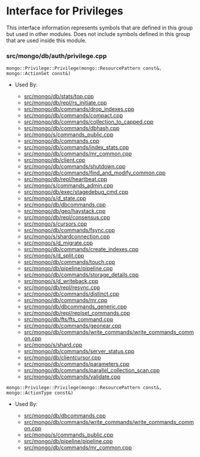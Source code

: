 
# Interface for Privileges
This interface information represents symbols that are defined in this group but used in other modules.  Does not include symbols defined in this group that are used inside this module.

### src/mongo/db/auth/privilege.cpp

<div></div>

    mongo::Privilege::Privilege(mongo::ResourcePattern const&, mongo::ActionSet const&)

- Used By:

    - [src/mongo/db/stats/top.cpp](../../../../utilities/utilities)
    - [src/mongo/db/repl/rs\_initiate.cpp](../../../../replication/replica\_set\_configuration)
    - [src/mongo/db/commands/drop\_indexes.cpp](../../../../query\_and\_operation\_handling/database\_commands)
    - [src/mongo/db/commands/compact.cpp](../../../../query\_and\_operation\_handling/database\_commands)
    - [src/mongo/db/commands/collection\_to\_capped.cpp](../../../../query\_and\_operation\_handling/database\_commands)
    - [src/mongo/db/commands/dbhash.cpp](../../../../query\_and\_operation\_handling/database\_commands)
    - [src/mongo/s/commands\_public.cpp](../../../../sharding/mongos\_commands)
    - [src/mongo/db/commands.cpp](../../../../query\_and\_operation\_handling/database\_commands)
    - [src/mongo/db/commands/index\_stats.cpp](../../../../query\_and\_operation\_handling/database\_commands)
    - [src/mongo/db/commands/mr\_common.cpp](../../../../query\_and\_operation\_handling/database\_commands)
    - [src/mongo/db/client.cpp](../../../../query\_and\_operation\_handling/client\_and\_operation\_tracking)
    - [src/mongo/db/commands/shutdown.cpp](../../../../query\_and\_operation\_handling/database\_commands)
    - [src/mongo/db/commands/find\_and\_modify\_common.cpp](../../../../query\_and\_operation\_handling/database\_commands)
    - [src/mongo/db/repl/heartbeat.cpp](../../../../replication/replica\_set\_state)
    - [src/mongo/s/commands\_admin.cpp](../../../../sharding/mongos\_commands)
    - [src/mongo/db/exec/stagedebug\_cmd.cpp](../../../../core\_query\_system/query\_execution)
    - [src/mongo/s/d\_state.cpp](../../../../sharding/mongod\_sharding\_metadata)
    - [src/mongo/db/dbcommands.cpp](../../../../query\_and\_operation\_handling/database\_commands)
    - [src/mongo/db/geo/haystack.cpp](../../../../core\_query\_system/geo\_queries)
    - [src/mongo/db/repl/consensus.cpp](../../../../replication/consensus)
    - [src/mongo/s/cursors.cpp](../../../../sharding/routing)
    - [src/mongo/db/commands/fsync.cpp](../../../../query\_and\_operation\_handling/database\_commands)
    - [src/mongo/s/shardconnection.cpp](../../../../sharding/shard\_abstraction)
    - [src/mongo/s/d\_migrate.cpp](../../../../sharding/chunk\_management)
    - [src/mongo/db/commands/create\_indexes.cpp](../../../../query\_and\_operation\_handling/database\_commands)
    - [src/mongo/s/d\_split.cpp](../../../../sharding/chunk\_management)
    - [src/mongo/db/commands/touch.cpp](../../../../query\_and\_operation\_handling/database\_commands)
    - [src/mongo/db/pipeline/pipeline.cpp](../../../../core\_query\_system/aggregation\_framework)
    - [src/mongo/db/commands/storage\_details.cpp](../../../../query\_and\_operation\_handling/database\_commands)
    - [src/mongo/s/d\_writeback.cpp](../../../../sharding/writeback\_listener)
    - [src/mongo/db/repl/resync.cpp](../../../../replication/data\_sync)
    - [src/mongo/db/commands/distinct.cpp](../../../../query\_and\_operation\_handling/database\_commands)
    - [src/mongo/db/commands/mr.cpp](../../../../query\_and\_operation\_handling/database\_commands)
    - [src/mongo/db/dbcommands\_generic.cpp](../../../../query\_and\_operation\_handling/database\_commands)
    - [src/mongo/db/repl/replset\_commands.cpp](../../../../replication/replication\_commands)
    - [src/mongo/db/fts/fts\_command.cpp](../../../../core\_query\_system/full\_text\_search\_module)
    - [src/mongo/db/commands/geonear.cpp](../../../../query\_and\_operation\_handling/database\_commands)
    - [src/mongo/db/commands/write\_commands/write\_commands\_common.cpp](../../../../network/write\_commands)
    - [src/mongo/s/shard.cpp](../../../../sharding/shard\_abstraction)
    - [src/mongo/db/commands/server\_status.cpp](../../../../query\_and\_operation\_handling/database\_commands)
    - [src/mongo/db/clientcursor.cpp](../../../../query\_and\_operation\_handling/client\_and\_operation\_tracking)
    - [src/mongo/db/commands/parameters.cpp](../../../../query\_and\_operation\_handling/database\_commands)
    - [src/mongo/db/commands/parallel\_collection\_scan.cpp](../../../../query\_and\_operation\_handling/database\_commands)
    - [src/mongo/db/commands/validate.cpp](../../../../query\_and\_operation\_handling/database\_commands)

<div></div>

    mongo::Privilege::Privilege(mongo::ResourcePattern const&, mongo::ActionType const&)

- Used By:

    - [src/mongo/db/dbcommands.cpp](../../../../query\_and\_operation\_handling/database\_commands)
    - [src/mongo/db/commands/write\_commands/write\_commands\_common.cpp](../../../../network/write\_commands)
    - [src/mongo/s/commands\_public.cpp](../../../../sharding/mongos\_commands)
    - [src/mongo/db/pipeline/pipeline.cpp](../../../../core\_query\_system/aggregation\_framework)
    - [src/mongo/db/commands/mr\_common.cpp](../../../../query\_and\_operation\_handling/database\_commands)
